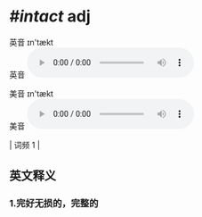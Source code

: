 # ***\#intact*** adj
英音 ɪn'tækt  
英音
<audio src="./media/intact1.aac" controls="controls"></audio>

美音 ɪn'tækt  
美音
<audio src="./media/intact2.aac" controls="controls"></audio>



| 词频 1 |  

英文释义
---
### 1.**完好无损的，完整的**  


